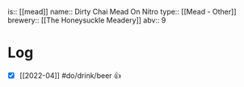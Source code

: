 is:: [[mead]]
name:: Dirty Chai Mead On Nitro
type:: [[Mead - Other]]
brewery:: [[The Honeysuckle Meadery]]
abv:: 9

# Log
- [x] [[2022-04]] #do/drink/beer 👍
